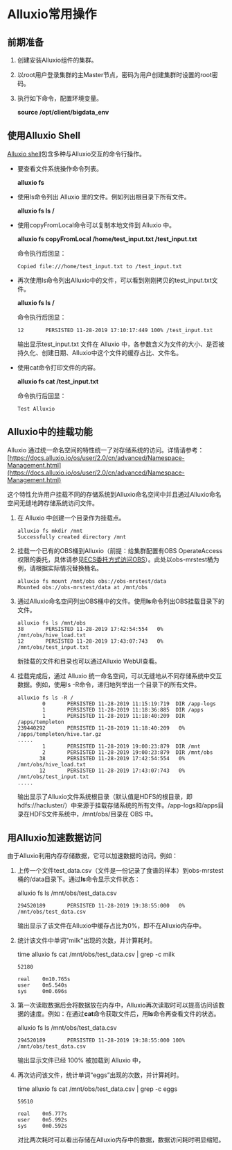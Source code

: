 # Alluxio常用操作<a name="ZH-CN_TOPIC_0207620793"></a>

## 前期准备<a name="section1897373121617"></a>

1.  创建安装Alluxio组件的集群。
2.  以root用户登录集群的主Master节点，密码为用户创建集群时设置的root密码。
3.  执行如下命令，配置环境变量。

    **source /opt/client/bigdata\_env**


## 使用Alluxio Shell<a name="section173691030181412"></a>

[Alluxio shell](https://docs.alluxio.io/os/user/2.0/en/basic/Command-Line-Interface.html)包含多种与Alluxio交互的命令行操作。

-   要查看文件系统操作命令列表。

    **alluxio fs**

-   使用ls命令列出 Alluxio 里的文件。例如列出根目录下所有文件。

    **alluxio fs ls /**

-   使用copyFromLocal命令可以复制本地文件到 Alluxio 中。

    **alluxio fs copyFromLocal /home/test\_input.txt /test\_input.txt**

    命令执行后回显：

    ```
    Copied file:///home/test_input.txt to /test_input.txt
    ```

-   再次使用ls命令列出Alluxio中的文件，可以看到刚刚拷贝的test\_input.txt文件。

    **alluxio fs ls /**

    命令执行后回显：

    ```
    12       PERSISTED 11-28-2019 17:10:17:449 100% /test_input.txt
    ```

    输出显示test\_input.txt 文件在 Alluxio 中，各参数含义为文件的大小、是否被持久化、创建日期、Alluxio中这个文件的缓存占比、文件名。

-   使用cat命令打印文件的内容。

    **alluxio fs cat /test\_input.txt**

    命令执行后回显：

    ```
    Test Alluxio
    ```


## Alluxio中的挂载功能<a name="section0330205781418"></a>

Alluxio 通过统一命名空间的特性统一了对存储系统的访问。详情请参考：[https://docs.alluxio.io/os/user/2.0/cn/advanced/Namespace-Management.html](https://docs.alluxio.io/os/user/2.0/cn/advanced/Namespace-Management.html)

这个特性允许用户挂载不同的存储系统到Alluxio命名空间中并且通过Alluxio命名空间无缝地跨存储系统访问文件。

1.  在 Alluxio 中创建一个目录作为挂载点。

    ```
    alluxio fs mkdir /mnt
    Successfully created directory /mnt
    ```

2.  挂载一个已有的OBS桶到Alluxio（前提：给集群配置有OBS OperateAccess权限的委托，具体请参见[ECS委托方式访问OBS](ECS委托方式访问OBS.md)）。此处以obs-mrstest桶为例，请根据实际情况替换桶名。

    ```
    alluxio fs mount /mnt/obs obs://obs-mrstest/data
    Mounted obs://obs-mrstest/data at /mnt/obs
    ```

3.  通过Alluxio命名空间列出OBS桶中的文件。使用**ls**命令列出OBS挂载目录下的文件。

    ```
    alluxio fs ls /mnt/obs
    38       PERSISTED 11-28-2019 17:42:54:554   0% /mnt/obs/hive_load.txt
    12       PERSISTED 11-28-2019 17:43:07:743   0% /mnt/obs/test_input.txt
    ```

    新挂载的文件和目录也可以通过Alluxio WebUI查看。

4.  挂载完成后，通过 Alluxio 统一命名空间，可以无缝地从不同存储系统中交互数据。例如，使用ls -R命令，递归地列举出一个目录下的所有文件。

    ```
    alluxio fs ls -R /
            0       PERSISTED 11-28-2019 11:15:19:719  DIR /app-logs
            1       PERSISTED 11-28-2019 11:18:36:885  DIR /apps
            1       PERSISTED 11-28-2019 11:18:40:209  DIR /apps/templeton
    239440292       PERSISTED 11-28-2019 11:18:40:209   0% /apps/templeton/hive.tar.gz
    .....
            1       PERSISTED 11-28-2019 19:00:23:879  DIR /mnt
            2       PERSISTED 11-28-2019 19:00:23:879  DIR /mnt/obs
           38       PERSISTED 11-28-2019 17:42:54:554   0% /mnt/obs/hive_load.txt
           12       PERSISTED 11-28-2019 17:43:07:743   0% /mnt/obs/test_input.txt
    .....
    ```

    输出显示了Alluxio文件系统根目录（默认值是HDFS的根目录，即hdfs://hacluster/）中来源于挂载存储系统的所有文件。/app-logs和/apps目录在HDFS文件系统中，/mnt/obs/目录在 OBS 中。


## 用Alluxio加速数据访问<a name="section784202117153"></a>

由于Alluxio利用内存存储数据，它可以加速数据的访问。例如：

1.  上传一个文件test\_data.csv（文件是一份记录了食谱的样本）到obs-mrstest桶的/data目录下。通过**ls**命令显示文件状态：

    alluxio fs ls /mnt/obs/test\_data.csv

    ```
    294520189       PERSISTED 11-28-2019 19:38:55:000   0% /mnt/obs/test_data.csv
    ```

    输出显示了该文件在Alluxio中缓存占比为0%，即不在Alluxio内存中。

2.  统计该文件中单词"milk"出现的次数，并计算耗时。

    time alluxio fs cat /mnt/obs/test\_data.csv | grep -c milk

    ```
    52180
    
    real    0m10.765s
    user    0m5.540s
    sys     0m0.696s
    ```

3.  第一次读取数据后会将数据放在内存中，Alluxio再次读取时可以提高访问该数据的速度。例如：在通过**cat**命令获取文件后，用**ls**命令再查看文件的状态。

    alluxio fs ls /mnt/obs/test\_data.csv

    ```
    294520189       PERSISTED 11-28-2019 19:38:55:000 100% /mnt/obs/test_data.csv
    ```

    输出显示文件已经 100% 被加载到 Alluxio 中，

4.  再次访问该文件，统计单词“eggs”出现的次数，并计算耗时。

    time alluxio fs cat /mnt/obs/test\_data.csv | grep -c eggs

    ```
    59510
    
    real    0m5.777s
    user    0m5.992s
    sys     0m0.592s
    ```

    对比两次耗时可以看出存储在Alluxio内存中的数据，数据访问耗时明显缩短。


